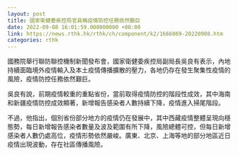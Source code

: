 ```yaml
---
layout: post
title: 國家衛健委疾控局官員稱疫情防控任務依然艱巨
date: 2022-09-08 16:01:59.000000000 +08:00
link: https://news.rthk.hk/rthk/ch/component/k2/1666069-20220908.htm
categories: rthk
---
```


國務院舉行聯防聯控機制新聞發布會，國家衛健委疾控局副局長吳良有表示，內地持續面臨境外疫情輸入及本土疫情傳播擴散的壓力，各地仍存在發生聚集性疫情的風險，疫情防控任務依然艱巨。

吳良有說，前期疫情較重的重點省份，當前取得疫情防控的階段性成效，其中海南和新疆疫情防控成效顯著，新增報告感染者人數持續下降，疫情進入掃尾階段。

不過，他指出，個別省份部分地方的疫情仍在發展中，其中西藏疫情整體呈現向穩態勢，每日新增報告感染者數量及波及範圍有所下降，風險總體可控，但每日新增感染者人數仍處高位，疫情形勢依然嚴峻。廣東、北京、上海等地的部分地區近日疫情出現波動，存在社區傳播風險。
